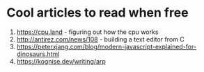 # Cool articles to read when free
1. https://cpu.land - figuring out how the cpu works
2. http://antirez.com/news/108 - building a text editor from C
3. https://peterxjang.com/blog/modern-javascript-explained-for-dinosaurs.html
4. https://kognise.dev/writing/arp
